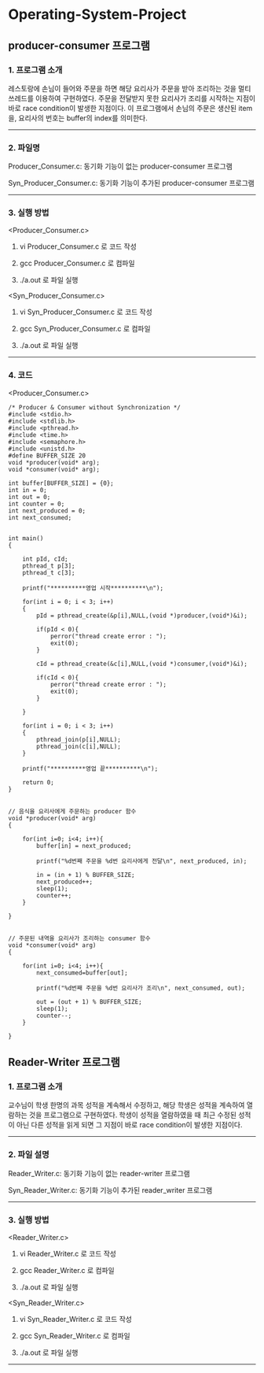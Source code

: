 # Operating-System-Project


## producer-consumer 프로그램

### 1. 프로그램 소개

레스토랑에 손님이 들어와 주문을 하면 해당 요리사가 주문을 받아 조리하는 것을 멀티 쓰레드를 이용하여 구현하였다. 주문을 전달받지 못한 요리사가 조리를 시작하는 지점이 바로 race condition이 발생한 지점이다. 이 프로그램에서 손님의 주문은 생산된 item을, 요리사의 번호는 buffer의 index를 의미한다.

*****

### 2. 파일명

Producer_Consumer.c: 동기화 기능이 없는 producer-consumer 프로그램

Syn_Producer_Consumer.c: 동기화 기능이 추가된 producer-consumer 프로그램

*****

### 3. 실행 방법

<Producer_Consumer.c>

1. vi Producer_Consumer.c 로 코드 작성

2. gcc Producer_Consumer.c 로 컴파일

3. ./a.out 로 파일 실행


<Syn_Producer_Consumer.c>

1. vi Syn_Producer_Consumer.c 로 코드 작성

2. gcc Syn_Producer_Consumer.c 로 컴파일

3. ./a.out 로 파일 실행

*****

### 4. 코드

<Producer_Consumer.c>
```
/* Producer & Consumer without Synchronization */
#include <stdio.h>
#include <stdlib.h>
#include <pthread.h>
#include <time.h>
#include <semaphore.h>
#include <unistd.h>
#define BUFFER_SIZE 20
void *producer(void* arg);
void *consumer(void* arg);

int buffer[BUFFER_SIZE] = {0};
int in = 0;
int out = 0;
int counter = 0;
int next_produced = 0;
int next_consumed;


int main()
{

    int pId, cId;
    pthread_t p[3];
    pthread_t c[3];

    printf("**********영업 시작**********\n");
    
    for(int i = 0; i < 3; i++)
    {
        pId = pthread_create(&p[i],NULL,(void *)producer,(void*)&i);

        if(pId < 0){
            perror("thread create error : ");
            exit(0);
        }    

        cId = pthread_create(&c[i],NULL,(void *)consumer,(void*)&i);

        if(cId < 0){
            perror("thread create error : ");
            exit(0);
        }

    }
    
    for(int i = 0; i < 3; i++)
    {
        pthread_join(p[i],NULL);
        pthread_join(c[i],NULL);
    }

    printf("**********영업 끝**********\n");

    return 0;
}


// 음식을 요리사에게 주문하는 producer 함수 
void *producer(void* arg)
{
    
    for(int i=0; i<4; i++){
        buffer[in] = next_produced;

        printf("%d번째 주문을 %d번 요리사에게 전달\n", next_produced, in);

        in = (in + 1) % BUFFER_SIZE;
        next_produced++;
        sleep(1);
        counter++;
    }
    
}


// 주문된 내역을 요리사가 조리하는 consumer 함수 
void *consumer(void* arg)
{
    
    for(int i=0; i<4; i++){
        next_consumed=buffer[out];

        printf("%d번째 주문을 %d번 요리사가 조리\n", next_consumed, out);

        out = (out + 1) % BUFFER_SIZE;
        sleep(1);
        counter--;
    }

}
```
## Reader-Writer 프로그램

### 1. 프로그램 소개

교수님이 학생 한명의 과목 성적을 계속해서 수정하고, 해당 학생은 성적을 계속하여 열람하는 것을 프로그램으로 구현하였다. 학생이 성적을 열람하였을 때 최근 수정된 성적이 아닌 다른 성적을 읽게 되면 그 지점이 바로 race condition이 발생한 지점이다. 

*****

### 2. 파일 설명

Reader_Writer.c: 동기화 기능이 없는 reader-writer 프로그램

Syn_Reader_Writer.c: 동기화 기능이 추가된 reader_writer 프로그램

*****

### 3. 실행 방법

<Reader_Writer.c>

1. vi Reader_Writer.c 로 코드 작성

2. gcc Reader_Writer.c 로 컴파일

3. ./a.out 로 파일 실행

<Syn_Reader_Writer.c>

1. vi Syn_Reader_Writer.c 로 코드 작성

2. gcc Syn_Reader_Writer.c 로 컴파일

3. ./a.out 로 파일 실행

*****

